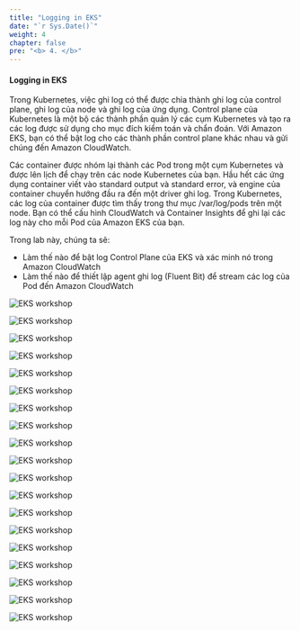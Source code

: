 ```yaml
---
title: "Logging in EKS"
date: "`r Sys.Date()`"
weight: 4
chapter: false
pre: "<b> 4. </b>"
---
```


#### Logging in EKS

Trong Kubernetes, việc ghi log có thể được chia thành ghi log của control plane, ghi log của node và ghi log của ứng dụng. Control plane của Kubernetes là một bộ các thành phần quản lý các cụm Kubernetes và tạo ra các log được sử dụng cho mục đích kiểm toán và chẩn đoán. Với Amazon EKS, bạn có thể bật log cho các thành phần control plane khác nhau và gửi chúng đến Amazon CloudWatch.

Các container được nhóm lại thành các Pod trong một cụm Kubernetes và được lên lịch để chạy trên các node Kubernetes của bạn. Hầu hết các ứng dụng container viết vào standard output và standard error, và engine của container chuyển hướng đầu ra đến một driver ghi log. Trong Kubernetes, các log của container được tìm thấy trong thư mục /var/log/pods trên một node. Bạn có thể cấu hình CloudWatch và Container Insights để ghi lại các log này cho mỗi Pod của Amazon EKS của bạn.

Trong lab này, chúng ta sẽ:

- Làm thế nào để bật log Control Plane của EKS và xác minh nó trong Amazon CloudWatch
- Làm thế nào để thiết lập agent ghi log (Fluent Bit) để stream các log của Pod đến Amazon CloudWatch


![EKS workshop](/EKS-Workshop-4/images/0006/0001.png?featherlight=false&width=90pc)

![EKS workshop](/EKS-Workshop-4/images/0006/0002.png?featherlight=false&width=90pc)

![EKS workshop](/EKS-Workshop-4/images/0006/0003.png?featherlight=false&width=90pc)

![EKS workshop](/EKS-Workshop-4/images/0006/0004.png?featherlight=false&width=90pc)

![EKS workshop](/EKS-Workshop-4/images/0006/0005.png?featherlight=false&width=90pc)

![EKS workshop](/EKS-Workshop-4/images/0006/0006.png?featherlight=false&width=90pc)

![EKS workshop](/EKS-Workshop-4/images/0006/0007.png?featherlight=false&width=90pc)

![EKS workshop](/EKS-Workshop-4/images/0006/0008.png?featherlight=false&width=90pc)

![EKS workshop](/EKS-Workshop-4/images/0006/0009.png?featherlight=false&width=90pc)

![EKS workshop](/EKS-Workshop-4/images/0006/00010.png?featherlight=false&width=90pc)

![EKS workshop](/EKS-Workshop-4/images/0006/00011.png?featherlight=false&width=90pc)

![EKS workshop](/EKS-Workshop-4/images/0006/00012.png?featherlight=false&width=90pc)

![EKS workshop](/EKS-Workshop-4/images/0006/00013.png?featherlight=false&width=90pc)

![EKS workshop](/EKS-Workshop-4/images/0006/00014.png?featherlight=false&width=90pc)

![EKS workshop](/EKS-Workshop-4/images/0006/00015.png?featherlight=false&width=90pc)

![EKS workshop](/EKS-Workshop-4/images/0006/00016.png?featherlight=false&width=90pc)

![EKS workshop](/EKS-Workshop-4/images/0006/00017.png?featherlight=false&width=90pc)

![EKS workshop](/EKS-Workshop-4/images/0006/00018.png?featherlight=false&width=90pc)

![EKS workshop](/EKS-Workshop-4/images/0006/00019.png?featherlight=false&width=90pc)